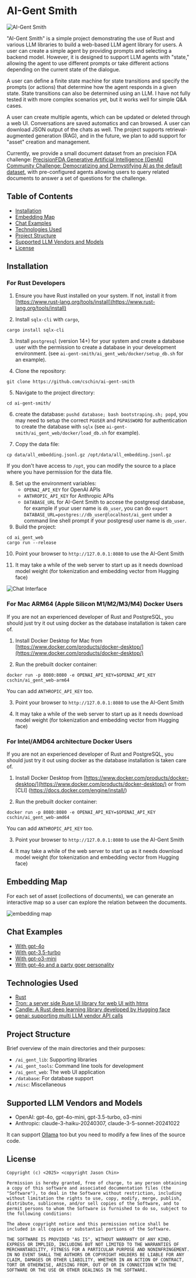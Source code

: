 # AI-Gent Smith

![AI-Gent Smith](https://github.com/cschin/ai-gent-smith/blob/main/misc/images/ai_gent_web.png?raw=true)

"AI-Gent Smith" is a simple project demonstrating the use of Rust and various LLM libraries to build a web-based LLM agent library for users. A user can create a simple agent by providing prompts and selecting a backend model. However, it is designed to support LLM agents with "state," allowing the agent to use different prompts or take different actions depending on the current state of the dialogue.

A user can define a finite state machine for state transitions and specify the prompts (or actions) that determine how the agent responds in a given state. State transitions can also be determined using an LLM. I have not fully tested it with more complex scenarios yet, but it works well for simple Q&A cases.

A user can create multiple agents, which can be updated or deleted through a web UI. Conversations are saved automatics and can browsed. A user can download JSON output of the chats as well. The project supports retrieval-augmented generation (RAG), and in the future, we plan to add support for "asset" creation and management.

Currently, we provide a small document dataset from an precision FDA challenge: [PrecisionFDA Generative Artificial Intelligence (GenAI) Community Challenge: Democratizing and Demystifying AI as the default dataset](https://precision.fda.gov/challenges/34/intro), with pre-configured agents allowing users to query related documents to answer a set of questions for the challenge.


## Table of Contents

- [Installation](#installation)
- [Embedding Map](#embedding-map)
- [Chat Examples](#chat-examples)
- [Technologies Used](#technologies-used)
- [Project Structure](#project-structure)
- [Supported LLM Vendors and Models](#supported-LLM-vendors-and-models)
- [License](#license)

## Installation

### For Rust Developers

1. Ensure you have Rust installed on your system. If not, install it from [https://www.rust-lang.org/tools/install](https://www.rust-lang.org/tools/install)

2. Install `sqlx-cli` with `cargo`, 
```
cargo install sqlx-cli
```

3. Install `postgresql` (version 14+) for your system and create a database user with the permission to create a database in your development environment. (see `ai-gent-smith/ai_gent_web/docker/setup_db.sh` for an example). 

4. Clone the repository: 

```
git clone https://github.com/cschin/ai-gent-smith
```

5. Navigate to the project directory: 

```
cd ai-gent-smith/
```

6. create the database: `pushd database; bash bootstraping.sh; popd`, you may need to setup the correct `PGUSER` and `PGPASSWORD` for authentication to create the database with `sqlx` (see `ai-gent-smith/ai_gent_web/docker/load_db.sh` for example). 

7. Copy the data file: 

```
cp data/all_embedding.jsonl.gz /opt/data/all_embedding.jsonl.gz
```

If you don't have access to `/opt`, you can modify the source to a place where you have
permission for the data file.

8. Set up the environment variables: 
    - `OPENAI_API_KEY` for OpenAI APIs
    - `ANTHROPIC_API_KEY` for Anthropic APIs
    - `DATABASE_URL` for AI-Gent Smith to accese the postgresql database, for example if your
    user name is `db_user`, you can do `export DATABASE_URL=postgres://db_user@localhost/ai_gent` under a command line shell prompt if your postgresql user name is `db_user`.
9. Build the project: 

```
cd ai_gent_web
cargo run --release
```

10. Point your browser to `http://127.0.0.1:8080` to use the AI-Gent Smith

11. It may take a while of the web server to start up as it needs download model weight (for tokenization and embedding vector from Hugging face)

![Chat Interface](https://github.com/cschin/ai-gent-smith/blob/main/misc/images/chat_interface.png?raw=true)

### For Mac ARM64 (Apple Silicon M1/M2/M3/M4) Docker Users

If you are not an experienced developer of Rust and PostgreSQL, you should just try it out
using docker as the database installation is taken care of. 

1. Install Docker Desktop for Mac from [https://www.docker.com/products/docker-desktop/](https://www.docker.com/products/docker-desktop/)

2. Run the prebuilt docker container: 

```
docker run -p 8080:8080 -e OPENAI_API_KEY=$OPENAI_API_KEY cschin/ai_gent_web-arm64
```

You can add `ANTHROPIC_API_KEY` too.

3. Point your browser to `http://127.0.0.1:8080` to use the AI-Gent Smith

4. It may take a while of the web server to start up as it needs download model weight (for tokenization and embedding vector from Hugging face)


### For Intel/AMD64 architecture Docker Users

If you are not an experienced developer of Rust and PostgreSQL, you should just try it out
using docker as the database installation is taken care of. 

1. Install Docker Desktop from [https://www.docker.com/products/docker-desktop/](https://www.docker.com/products/docker-desktop/) or from [CLI] (https://docs.docker.com/engine/install/)

2. Run the prebuilt docker container: 

```
docker run -p 8080:8080 -e OPENAI_API_KEY=$OPENAI_API_KEY cschin/ai_gent_web-amd64
```
You can add `ANTHROPIC_API_KEY` too.

3. Point your browser to `http://127.0.0.1:8080` to use the AI-Gent Smith

4. It may take a while of the web server to start up as it needs download model weight (for tokenization and embedding vector from Hugging face)

## Embedding Map

For each set of asset (collections of documents), we can generate an interactive map so a user
can explore the relation between the documents.

![embedding map](https://github.com/cschin/ai-gent-smith/blob/main/misc/images/embedding_map.png?raw=true)

## Chat Examples

- [With gpt-4o](https://github.com/cschin/ai-gent-smith/blob/main/misc/chat_output/chat-gpt-4o.json)
- [With gpt-3.5-turbo](https://github.com/cschin/ai-gent-smith/blob/main/misc/chat_output/chat-gpt-3.5-turbo.json)
- [With gpt-o3-mini](https://github.com/cschin/ai-gent-smith/blob/main/misc/chat_output/chat-o3-mini.json)
- [With gpt-4o and a party goer personality](https://github.com/cschin/ai-gent-smith/blob/main/misc/chat_output/chat-gpt-4o-party-mode.json)

## Technologies Used

- [Rust](https://www.rust-lang.org)
- [Tron: a server side Ruse UI library for web UI with htmx](https://github.com/cschin/tron)  
- [Candle: A Rust deep learning library developed by Hugging face ](https://github.com/huggingface/candle)
- [genai: supporting multi LLM vendor API calls](https://github.com/jeremychone/rust-genai)

## Project Structure

Brief overview of the main directories and their purposes:

- `/ai_gent_lib`: Supporting libraries
- `/ai_gent_tools`: Command line tools for development
- `/ai_gent_web`: The web UI application
- `/database`: For database support
- `/misc`: Miscellaneous 

## Supported LLM Vendors and Models

- OpenAI: gpt-4o, gpt-4o-mini, gpt-3.5-turbo, o3-mini
- Anthropic: claude-3-haiku-20240307, claude-3-5-sonnet-20241022

It can support [Ollama](https://ollama.com) too but you need to modify a few lines of the source code.

## License

```
Copyright (c) <2025> <copyright Jason Chin>

Permission is hereby granted, free of charge, to any person obtaining a copy of this software and associated documentation files (the "Software"), to deal in the Software without restriction, including without limitation the rights to use, copy, modify, merge, publish, distribute, sublicense, and/or sell copies of the Software, and to permit persons to whom the Software is furnished to do so, subject to the following conditions:

The above copyright notice and this permission notice shall be included in all copies or substantial portions of the Software.

THE SOFTWARE IS PROVIDED "AS IS", WITHOUT WARRANTY OF ANY KIND, EXPRESS OR IMPLIED, INCLUDING BUT NOT LIMITED TO THE WARRANTIES OF MERCHANTABILITY, FITNESS FOR A PARTICULAR PURPOSE AND NONINFRINGEMENT. IN NO EVENT SHALL THE AUTHORS OR COPYRIGHT HOLDERS BE LIABLE FOR ANY CLAIM, DAMAGES OR OTHER LIABILITY, WHETHER IN AN ACTION OF CONTRACT, TORT OR OTHERWISE, ARISING FROM, OUT OF OR IN CONNECTION WITH THE SOFTWARE OR THE USE OR OTHER DEALINGS IN THE SOFTWARE.
```
